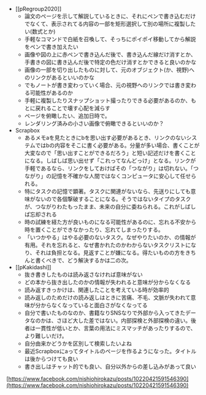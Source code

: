 
- [[pRegroup2020]]
    - 論文のページを示して解説しているときに、それにペンで書き込むだけでなくて、表示されてる内容の一部を矩形選択して別の場所に複製したい(数式とか)
    - 手軽なコマンドで白紙を召喚して、そっちにポイポイ移動してから解説をペンで書き加えたい
    - 画像や図の上に赤ペンで書き込んだ後で、書き込んだ線だけ消すとか、手書きの図に書き込んだ後で特定の色だけ消すとかできると良いのかな
    - 画像の一部を切り出したものに対して、元のオブジェクト(か、視野)へのリンクがあるといいのかな
    - でもノートが書き変わっていく場合、元の視野へのリンクでは書き変わる可能性があるのか
    - 手軽に複製したりスナップショット撮ったりできる必要があるのか、もとに戻れることで壊す心配を減らす
    - ページを俯瞰したい、追加日時で。
    - レンダリング済みの小さい画像で俯瞰できるといいのか？
- Scrapbox
    - あるメモaを見たときにbを思い出す必要があるとき、リンクのないシステムではbの内容をそこに書く必要がある。分量が多い場合、書くことが大変なので「思い出すことができるだろう」と短い記述だけを書くことになる。しばしば思い出せず「これってなんどっけ」となる。リンクが手軽であるなら、リンクをしておけばその「つながり」は切れない。「つながり」の記憶を不確かな人間ではなくコンピュータに安心して任せられる。
    - 特にタスクの記憶で顕著。タスクに関連がないなら、先送りにしても意味がないので各個撃破することになる。そうではないタイプのタスクが、つながりわたもったまま、未来の自分に委ねられる。これがしばしば忘却される
    - 時の試練を経た方が良いものになる可能性があるのに、忘れる不安から時を置くことができなかったり、忘れてしまったりする。
    - 「いつかやる」はやる必要のないタスク。なぜやりたいのか、の情報が有用。それを忘れると、なぜ書かれたのかわからないタスクリストになり、それは負担となる。見返すことが嫌になる。得たいものの方をきちんと書くべきで、どう解決するかは二の次。
- [[pKakidashi]]
    - 抜き書きしたものは読み返さなければ意味がない
    - どの本から抜き出したのかの情報が失われると意味が分からなくなる
    - 読み返すきっかけは、関連したことを考えている時が効率的
    - 読み返しのためだけの読み返しはときに苦痛、不毛、文脈が失われて意味が分からなくなっていると面白さがなくなってる
    - 自分で書いたものなのか、書籍なりSNSなりで外部から入ってきたデータなのかは、さほど大した差ではない。内部探検と外部探検の違い。後者は一貫性が低いとか、言葉の用法にミスマッチがあったりするので、より難しいだけ。
    - 自分由来かどうかを区別して検索したいよね
    - 最近Scrapboxにaってタイトルのページを作るようになった。タイトルは後からつけても良い
    - 書き出しはチャット的でも良い、自分以外からの差し込みがあって良い

[https://www.facebook.com/nishiohirokazu/posts/10220421591546390](https://www.facebook.com/nishiohirokazu/posts/10220421591546390)
